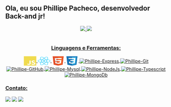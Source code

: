 ## Ola, eu sou Phillipe Pacheco, desenvolvedor Back-and jr!
<div align="center">
  <a href="https://github.com/phillipe153">
  <img height="170em" src="https://github-readme-stats.vercel.app/api?username=phillipe153&show_icons=true&theme=dracula&include_all_commits=true&count_private=true"/>
  <img height="170em" src="https://github-readme-stats.vercel.app/api/top-langs/?username=phillipe153&layout=compact&langs_count=7&theme=dracula"/>
</div>

  <div align="center" style="display: inline_block"><br>
    <h3>Linguagens e Ferramentas:</h3>
  <img align="center" alt="Phillipe-Js" height="30" width="40" src="https://raw.githubusercontent.com/devicons/devicon/master/icons/javascript/javascript-plain.svg">
  <img align="center" alt="Phillipe-React" height="30" width="40" src="https://raw.githubusercontent.com/devicons/devicon/master/icons/react/react-original.svg">
  <img align="center" alt="Phillipe-HTML" height="30" width="40" src="https://raw.githubusercontent.com/devicons/devicon/master/icons/html5/html5-original.svg">
  <img align="center" alt="Phillipe-CSS" height="30" width="40" src="https://raw.githubusercontent.com/devicons/devicon/master/icons/css3/css3-original.svg">
  <img align="center" alt="Phillipe-Express" height="30" width="40" src="https://cdn.jsdelivr.net/gh/devicons/devicon/icons/express/express-original.svg">
  <img align="center" alt="Phillipe-Git" height="30" width="40" src="https://cdn.jsdelivr.net/gh/devicons/devicon/icons/git/git-original.svg" />
  <img align="center" alt="Phillipe-GitHub" height="30" width="40" src="https://cdn.jsdelivr.net/gh/devicons/devicon/icons/github/github-original.svg" />
  <img align="center" alt="Phillipe-Mysql" height="30" width="40" src="https://cdn.jsdelivr.net/gh/devicons/devicon/icons/mysql/mysql-plain-wordmark.svg" />
  <img align="center" alt="Phillipe-NodeJs" height="30" width="40" src="https://cdn.jsdelivr.net/gh/devicons/devicon/icons/nodejs/nodejs-original-wordmark.svg" />
 <img align="center" alt="Phillipe-Typescript" height="30" width="40" src="https://cdn.jsdelivr.net/gh/devicons/devicon/icons/typescript/typescript-plain.svg" />
 <img align="center" alt="Phillipe-MongoDb" height="30" width="40" src="https://cdn.jsdelivr.net/gh/devicons/devicon/icons/mongodb/mongodb-original-wordmark.svg" />
          
          
          
          
          
          
</div
   <div align="center">  
    <h3>Contato:</h3>
  <a href="https://instagram.com/rodrigues153" target="_blank"><img src="https://img.shields.io/badge/-Instagram-%23E4405F?style=for-the-badge&logo=instagram&logoColor=white" target="_blank"></a>
  <a href = "mailto:rodrigues153@gmail.com"><img src="https://img.shields.io/badge/-Gmail-%23333?style=for-the-badge&logo=gmail&logoColor=white" target="_blank"></a>
  <a href="https://www.linkedin.com/in/phillipe153/" target="_blank"><img src="https://img.shields.io/badge/-LinkedIn-%230077B5?style=for-the-badge&logo=linkedin&logoColor=white" target="_blank"></a>
</div>
